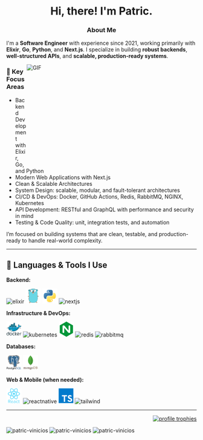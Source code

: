 <div align="center">
  <h1>Hi, there! I'm Patric.</h1>
</div>

<h3 align="center">About Me</h3>

<p>
  I'm a <strong>Software Engineer</strong> with experience since 2021, working primarily with <strong>Elixir</strong>, <strong>Go</strong>, <strong>Python</strong>, and <strong>Next.js</strong>.
  I specialize in building <strong>robust backends</strong>, <strong>well-structured APIs</strong>, and <strong>scalable, production-ready systems</strong>.
</p>

<img align="right" height="270" width="450" alt="GIF" src="https://media0.giphy.com/media/6Nm4HEzQVtEis/giphy.gif?cid=790b76110fdb244e1f961acd919f0a6e49fe20b06daf0216&rid=giphy.gif&ct=g" />

### 🔧 Key Focus Areas

- Backend Development with Elixir, Go, and Python  
- Modern Web Applications with Next.js  
- Clean & Scalable Architectures  
- System Design: scalable, modular, and fault-tolerant architectures  
- CI/CD & DevOps: Docker, GitHub Actions, Redis, RabbitMQ, NGINX, Kubernetes  
- API Development: RESTful and GraphQL with performance and security in mind  
- Testing & Code Quality: unit, integration tests, and automation

<p>I’m focused on building systems that are clean, testable, and production-ready to handle real-world complexity.</p>

---

## 🧰 Languages & Tools I Use

**Backend:**  
<div class="flex">
  <img src="https://www.vectorlogo.zone/logos/elixir-lang/elixir-lang-icon.svg" alt="elixir" width="40"/>  
<img src="https://raw.githubusercontent.com/devicons/devicon/master/icons/go/go-original.svg" alt="go" width="40"/>  
<img src="https://raw.githubusercontent.com/devicons/devicon/master/icons/python/python-original.svg" alt="python" width="40"/>  
<img src="https://cdn.worldvectorlogo.com/logos/nextjs-2.svg" alt="nextjs" width="40"/>
</div>

**Infrastructure & DevOps:**  
<div class="flex">
  <img src="https://raw.githubusercontent.com/devicons/devicon/master/icons/docker/docker-original-wordmark.svg" alt="docker" width="40"/>  
<img src="https://www.vectorlogo.zone/logos/kubernetes/kubernetes-icon.svg" alt="kubernetes" width="40"/>  
<img src="https://raw.githubusercontent.com/devicons/devicon/master/icons/nginx/nginx-original.svg" alt="nginx" width="40"/>  
<img src="https://www.vectorlogo.zone/logos/redis/redis-icon.svg" alt="redis" width="40"/>  
<img src="https://www.vectorlogo.zone/logos/rabbitmq/rabbitmq-icon.svg" alt="rabbitmq" width="40"/>
</div>

**Databases:**  
<div class="flex">
  <img src="https://raw.githubusercontent.com/devicons/devicon/master/icons/postgresql/postgresql-original-wordmark.svg" alt="postgresql" width="40"/>  
  <img src="https://raw.githubusercontent.com/devicons/devicon/master/icons/mongodb/mongodb-original-wordmark.svg" alt="mongodb" width="40"/>
</div>

**Web & Mobile (when needed):**  
<div class="flex">
  <img src="https://raw.githubusercontent.com/devicons/devicon/master/icons/react/react-original-wordmark.svg" alt="react" width="40"/>  
  <img src="https://reactnative.dev/img/header_logo.svg" alt="reactnative" width="40"/>  
  <img src="https://raw.githubusercontent.com/devicons/devicon/master/icons/typescript/typescript-original.svg" alt="typescript" width="40"/>  
  <img src="https://www.vectorlogo.zone/logos/tailwindcss/tailwindcss-icon.svg" alt="tailwind" width="40"/>
</div>

---

<p align="right">
  <a href="https://github.com/ryo-ma/github-profile-trophy">
    <img src="https://github-profile-trophy.vercel.app/?username=patric-vinicios&title=MultiLanguage,Commits,Repositories,Experience" alt="profile trophies" />
  </a>
</p>

<div align="left">
  <img src="https://github-readme-streak-stats.herokuapp.com/?user=patric-vinicios" alt="patric-vinicios" />
  <img src="https://github-readme-stats.vercel.app/api?username=patric-vinicios&show_icons=true&locale=en" alt="patric-vinicios" />
  <img src="https://github-readme-stats.vercel.app/api/top-langs?username=patric-vinicios&show_icons=true&locale=en&layout=compact" alt="patric-vinicios" />
</div>
